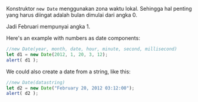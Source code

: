 Konstruktor `new Date` menggunakan zona waktu lokal. Sehingga hal penting yang harus diingat adalah bulan dimulai dari angka 0.

Jadi Februari mempunyai angka 1.

Here's an example with numbers as date components:

```js run
//new Date(year, month, date, hour, minute, second, millisecond)
let d1 = new Date(2012, 1, 20, 3, 12);
alert( d1 );
```
We could also create a date from a string, like this:

```js run
//new Date(datastring)
let d2 = new Date("February 20, 2012 03:12:00");
alert( d2 );
```
